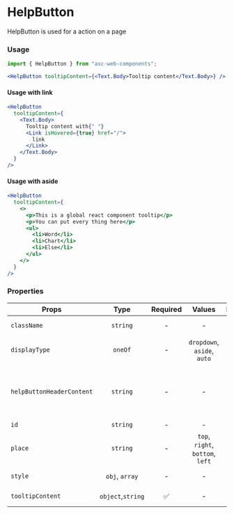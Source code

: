 # HelpButton

HelpButton is used for a action on a page

### Usage

```js
import { HelpButton } from "asc-web-components";
```

```jsx
<HelpButton tooltipContent={<Text.Body>Tooltip content</Text.Body>} />
```

#### Usage with link

```jsx
<HelpButton
  tooltipContent={
    <Text.Body>
      Tooltip content with{" "}
      <Link isHovered={true} href="/">
        link
      </Link>
    </Text.Body>
  }
/>
```

#### Usage with aside

```jsx
<HelpButton
  tooltipContent={
    <>
      <p>This is a global react component tooltip</p>
      <p>You can put every thing here</p>
      <ul>
        <li>Word</li>
        <li>Chart</li>
        <li>Else</li>
      </ul>
    </>
  }
/>
```

### Properties

| Props                     |       Type        | Required |              Values              | Default | Description                                      |
| ------------------------- | :---------------: | :------: | :------------------------------: | :-----: | ------------------------------------------------ |
| `className`               |     `string`      |    -     |                -                 |    -    | Accepts class                                    |
| `displayType`             |      `oneOf`      |    -     |   `dropdown`, `aside`, `auto`    | `auto`  | Tooltip display type                             |
| `helpButtonHeaderContent` |     `string`      |    -     |                -                 |    -    | Tooltip header content (tooltip opened in aside) |
| `id`                      |     `string`      |    -     |                -                 |    -    | Accepts id                                       |
| `place`                   |     `string`      |    -     | `top`, `right`, `bottom`, `left` |  `top`  | Tooltip placement                                |
| `style`                   |  `obj`, `array`   |    -     |                -                 |    -    | Accepts css style                                |
| `tooltipContent`          | `object`,`string` |    ✅    |                -                 |    -    | Tooltip content                                  |
